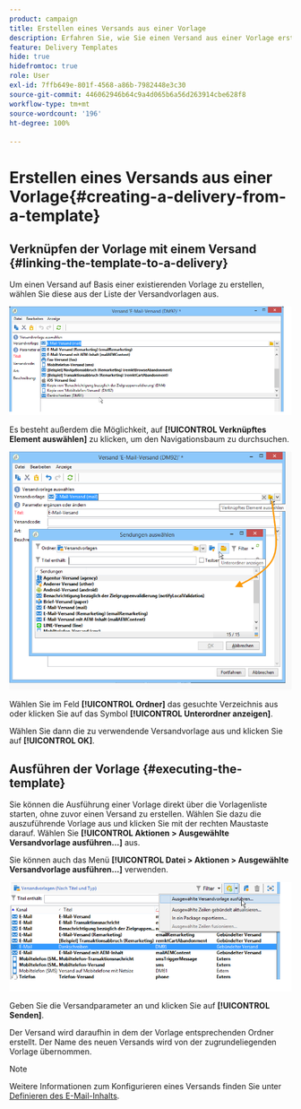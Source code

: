 ```yaml
---
product: campaign
title: Erstellen eines Versands aus einer Vorlage
description: Erfahren Sie, wie Sie einen Versand aus einer Vorlage erstellen
feature: Delivery Templates
hide: true
hidefromtoc: true
role: User
exl-id: 7ffb649e-801f-4568-a86b-7982448e3c30
source-git-commit: 446062946b64c9a4d065b6a56d263914cbe628f8
workflow-type: tm+mt
source-wordcount: '196'
ht-degree: 100%

---
```


# Erstellen eines Versands aus einer Vorlage{#creating-a-delivery-from-a-template}

## Verknüpfen der Vorlage mit einem Versand {#linking-the-template-to-a-delivery}

Um einen Versand auf Basis einer existierenden Vorlage zu erstellen, wählen Sie diese aus der Liste der Versandvorlagen aus.

![](assets/s_ncs_user_wizard_select_template.png)

Es besteht außerdem die Möglichkeit, auf **[!UICONTROL Verknüpftes Element auswählen]** zu klicken, um den Navigationsbaum zu durchsuchen.

![](assets/s_ncs_user_wizard_choose_link.png)

Wählen Sie im Feld **[!UICONTROL Ordner]** das gesuchte Verzeichnis aus oder klicken Sie auf das Symbol **[!UICONTROL Unterordner anzeigen]**.

Wählen Sie dann die zu verwendende Versandvorlage aus und klicken Sie auf **[!UICONTROL OK]**.

## Ausführen der Vorlage {#executing-the-template}

Sie können die Ausführung einer Vorlage direkt über die Vorlagenliste starten, ohne zuvor einen Versand zu erstellen. Wählen Sie dazu die auszuführende Vorlage aus und klicken Sie mit der rechten Maustaste darauf. Wählen Sie **[!UICONTROL Aktionen > Ausgewählte Versandvorlage ausführen...]** aus.

Sie können auch das Menü **[!UICONTROL Datei > Aktionen > Ausgewählte Versandvorlage ausführen...]** verwenden.

![](assets/s_ncs_user_template_execute_menu.png)

Geben Sie die Versandparameter an und klicken Sie auf **[!UICONTROL Senden]**.

Der Versand wird daraufhin in dem der Vorlage entsprechenden Ordner erstellt. Der Name des neuen Versands wird von der zugrundeliegenden Vorlage übernommen.

>[!NOTE]
>
>Weitere Informationen zum Konfigurieren eines Versands finden Sie unter [Definieren des E-Mail-Inhalts](defining-the-email-content.md).
